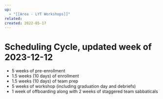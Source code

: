 ```yaml
---
up:
  - "[[Area - LYT Workshops]]"
related: 
created: 2022-05-17
---
```



# Scheduling Cycle, updated week of 2023-12-12

- 5 weeks of pre-enrollment 
- 1.5 weeks (10 days) of enrollment
- 1.5 weeks (10 days) of team prep
- 5 weeks of workshop (including graduation day and debriefs)
- 1 week of offboarding along with 2 weeks of staggered team sabbaticals